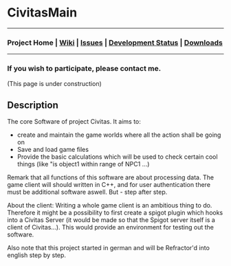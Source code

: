
# CivitasMain

***

### Project Home | [Wiki](https://github.com/Pommesritter/CivitasMain/wiki/Home) | [Issues](https://github.com/Pommesritter/CivitasMain/issues) |  [Development Status](https://github.com/Pommesritter/CivitasMain/projects) | [Downloads](https://github.com/Pommesritter/CivitasMain/tree/master/downloads)


***

### If you wish to participate, please contact me.

(This page is under construction)
## Description

The core Software of project Civitas. 
It aims to:
- create and maintain the game worlds where all the action shall be going on
- Save and load game files 
- Provide the basic calculations which will be used to check certain cool things (like "is object1 within range of NPC1 ...)

Remark that all functions of this software are about processing data. The game client will should written in C++, and for user authentication there must be additional software aswell. But - step after step. 

About the client: Writing a whole game client is an ambitious thing to do. Therefore it might be a possibility to first create a spigot plugin which hooks into a Civitas Server (it would be made so that the Spigot server itself is a client of Civitas...). This would provide an environment for testing out the software.

Also note that this project started in german and will be Refractor'd into english step by step.
